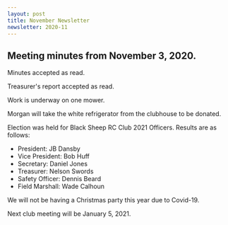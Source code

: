 ```yaml
---
layout: post
title: November Newsletter
newsletter: 2020-11
---
```

## Meeting minutes from November 3, 2020.

Minutes accepted as read.

Treasurer's report accepted as read.

Work is underway on one mower.

Morgan will take the white refrigerator from the clubhouse to be donated.

Election was held for Black Sheep RC Club 2021 Officers. Results are as follows:

- President: JB Dansby
- Vice President: Bob Huff
- Secretary: Daniel Jones
- Treasurer: Nelson Swords
- Safety Officer: Dennis Beard
- Field Marshall: Wade Calhoun

We will not be having a Christmas party this year due to Covid-19.

Next club meeting will be January 5, 2021.
